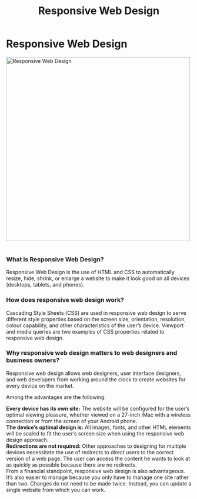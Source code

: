 ﻿---
layout: ../../../layouts/ServiceLayout.astro
title: "Responsive Web Design"
faqtitle1: "Why is app maintenance important?"
faqtext1: "App maintenance is crucial for ensuring that your mobile application remains functional, compatible with new hardware and software updates, secure from vulnerabilities, and aligned with evolving user preferences and usage patterns."

faqtitle2: "What factors contribute to the costs of app maintenance?"
faqtext2: "The costs of app maintenance can vary depending on factors such as the complexity of the app, frequency of updates, need for security patches, and infrastructure changes. Ignoring app maintenance can lead to higher costs in the long run due to issues like security vulnerabilities and user dissatisfaction."

faqtitle3: "How can I monitor and engage users after launching an app?"
faqtext3: "After launching an app, it's essential to monitor its performance through analytics to understand user behavior, preferences, and engagement metrics. This data can help in making informed decisions for app updates, feature enhancements, and user experience improvements to drive user engagement and retention."

---
 # Responsive Web Design

<img src="/assets/img/service/website-UI-UX-design.png" alt="Responsive Web Design" style="width: 500px"><br><br>

### What is Responsive Web Design?

Responsive Web Design is the use of HTML and CSS to automatically resize, hide, shrink, or enlarge a website to make it look good on all devices (desktops, tablets, and phones).

### How does responsive web design work?

Cascading Style Sheets (CSS) are used in responsive web design to serve different style properties based on the screen size, orientation, resolution, colour capability, and other characteristics of the user’s device. Viewport and media queries are two examples of CSS properties related to responsive web design.

### Why responsive web design matters to web designers and business owners?

Responsive web design allows web designers, user interface designers, and web developers from working around the clock to create websites for every device on the market.

Among the advantages are the following:

**Every device has its own site:**  The website will be configured for the user’s optimal viewing pleasure, whether viewed on a 27-inch iMac with a wireless connection or from the screen of your Android phone.  
**The device’s optimal design is:**  All images, fonts, and other HTML elements will be scaled to fit the user’s screen size when using the responsive web design approach.  
**Redirections are not required:**  Other approaches to designing for multiple devices necessitate the use of redirects to direct users to the correct version of a web page. The user can access the content he wants to look at as quickly as possible because there are no redirects.  
From a financial standpoint, responsive web design is also advantageous. It’s also easier to manage because you only have to manage one site rather than two. Changes do not need to be made twice. Instead, you can update a single website from which you can work.

